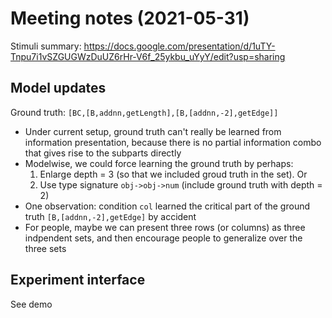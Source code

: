 
# Meeting notes (2021-05-31)

Stimuli summary: https://docs.google.com/presentation/d/1uTY-Tnpu7i1vSZGUGWzDuUZ6rHr-V6f_25ykbu_uYyY/edit?usp=sharing

## Model updates

Ground truth: `[BC,[B,addnn,getLength],[B,[addnn,-2],getEdge]]`

- Under current setup, ground truth can't really be learned from information presentation, because there is no partial information combo that gives rise to the subparts directly
- Modelwise, we could force learning the ground truth by perhaps:
  1. Enlarge depth = 3 (so that we included groud truth in the set). Or
  2. Use type signature `obj->obj->num` (include ground truth with depth = 2)
- One observation: condition `col` learned the critical part of the ground truth `[B,[addnn,-2],getEdge]` by accident
- For people, maybe we can present three rows (or columns) as three indpendent sets, and then encourage people to generalize over the three sets

## Experiment interface

See demo
